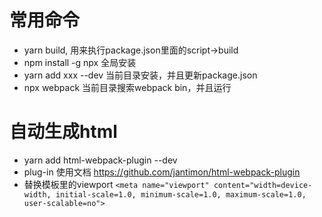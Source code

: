 # 常用命令
- yarn build, 用来执行package.json里面的script->build
- npm install -g npx 全局安装
- yarn add xxx --dev 当前目录安装，并且更新package.json
- npx webpack 当前目录搜索webpack bin，并且运行

# 自动生成html
- yarn add html-webpack-plugin --dev
- plug-in 使用文档 https://github.com/jantimon/html-webpack-plugin
- 替换模板里的viewport 
  `<meta name="viewport" content="width=device-width, initial-scale=1.0, minimum-scale=1.0, maximum-scale=1.0, user-scalable=no">`
